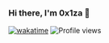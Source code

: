### Hi there, I'm 0x1za 👋
[![wakatime](https://wakatime.com/badge/user/7bc51c6c-6c0d-4dfe-8886-4f820eb86636.svg)](https://wakatime.com/@7bc51c6c-6c0d-4dfe-8886-4f820eb86636)
![Profile views](https://gpvc.arturio.dev/0x1za)  
